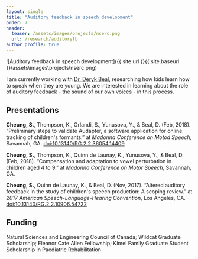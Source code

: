 ```yaml
---
layout: single
title: "Auditory feedback in speech development"
order: 7
header:
  teaser: /assets/images/projects/nserc.png
  url: /research/auditoryfb
author_profile: true
---
```


![Auditory feedback in speech development]({{ site.url }}{{ site.baseurl }}\assets\images\projects\nserc.png)

I am currently working with [Dr. Deryk Beal](https://hollandbloorview.ca/staff/deryk-beal-phd-reg-caslpo-ccc-slp), researching how kids learn how to speak when they are young. We are interested in learning about the role of auditory feedback - the sound of our own voices - in this process.

## Presentations
**Cheung, S.**, Thompson, K., Orlandi, S., Yunusova, Y., & Beal, D. (Feb, 2018). “Preliminary steps to validate Audapter, a software application for online tracking of children's formants.” at *Madonna Conference on Motod Speech*, Savannah, GA. [doi:10.13140/RG.2.2.36054.14409](http://dx.doi.org/10.13140/RG.2.2.36054.14409)

**Cheung, S.**, Thompson, K., Quinn de Launay, K., Yunusova, Y., & Beal, D. (Feb, 2018). “Compensation and adaptation to vowel perturbation in children aged 4 to 9.” at *Madonna Conference on Motor Speech*, Savannah, GA.

**Cheung, S.**, Quinn de Launay, K., & Beal, D. (Nov, 2017). “Altered auditory feedback in the study of children's speech production: A scoping review.” at *2017 American Speech-Language-Hearing Convention*, Los Angeles, CA. [doi:10.13140/RG.2.2.10906.54722](http://dx.doi.org/10.13140/RG.2.2.10906.54722)

## Funding
Natural Sciences and Engineering Council of Canada; Wildcat Graduate Scholarship; Eleanor Cate Allen Fellowship; Kimel Family Graduate Student Scholarship in Paediatric Rehabilitation
